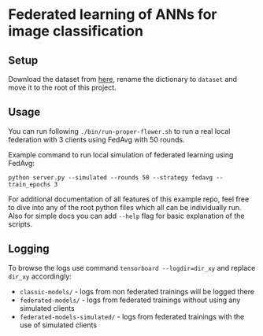 # Federated learning of ANNs for image classification

## Setup

Download the dataset from [here](https://www.kaggle.com/datasets/kmader/skin-cancer-mnist-ham10000), rename the dictionary to `dataset` and move it to the root of this project.

## Usage

You can run following `./bin/run-proper-flower.sh` to run a real local federation with 3 clients using FedAvg with 50 rounds.

Example command to run local simulation of federated learning using FedAvg:

`python server.py --simulated --rounds 50 --strategy fedavg --train_epochs 3`

For additional documentation of all features of this example repo, feel free to dive into any of the root python files which all can be individually run. Also for simple docs you can add `--help` flag for basic explanation of the scripts.

## Logging

To browse the logs use command `tensorboard --logdir=dir_xy` and replace `dir_xy` accordingly:

- `classic-models/` - logs from non federated trainings will be logged there
- `federated-models/` - logs from federated trainings without using any simulated clients
- `federated-models-simulated/` - logs from federated trainings with the use of simulated clients
